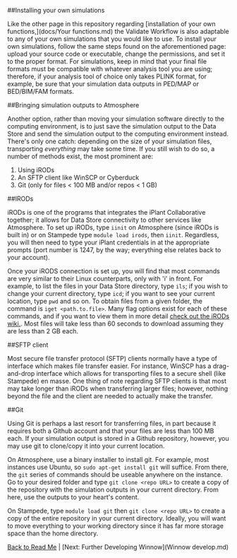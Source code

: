 ##Installing your own simulations

Like the other page in this repository regarding [installation of your own functions,](docs/Your functions.md) the Validate Workflow is also adaptable to 
any of your own simulations that you would like to use. 
To install your own simulations, follow the same steps found on the aforementioned page: upload your source code or executable, change the permissions, and set it to the proper format.
For simulations, keep in mind that your final file formats must be compatible with whatever analysis tool you are using; 
therefore, if your analysis tool of choice only takes PLINK format, for example, be sure that your simulation data outputs in PED/MAP or BED/BIM/FAM formats.

##Bringing simulation outputs to Atmosphere

Another option, rather than moving your simulation software directly to the computing environment, 
is to just save the simulation output to the Data Store and send the simulation output to the computing environment instead. There's only one catch: depending on the size of your simulation files,
transporting *everything* may take some time. If you still wish to do so, a number of methods exist, the most prominent are:

1) Using iRODs
2) An SFTP client like WinSCP or Cyberduck
3) Git (only for files < 100 MB and/or repos < 1 GB)

##IRODs

iRODs is one of the programs that integrates the iPlant Collaborative together; it allows for Data Store connectivity to other services like Atmosphere.
To set up iRODs, type `iinit` on Atmosphere (since iRODs is built in) or on Stampede type `module load irods`, then `iinit`. 
Regardless, you will then need to type your iPlant credentials in at the appropriate prompts 
(port number is 1247, by the way; everything else relates back to your account).

Once your iRODS connection is set up, you will find that most commands are very similar to their Linux counterparts, only with 'i' in front. For example, to list the files in your Data Store
directory, type `ils`; if you wish to change your current directory, type `icd`; if you want to see your current location, type `pwd` and so on. To obtain files from a given folder, the command
is `iget <path.to.file>`. Many flag options exist for each of these commands, and if you want to view them in more detail [check out the iRODs wiki.](https://wiki.irods.org/index.php/icommands). 
Most files will take less than 60 seconds to download assuming they are less than 2 GB each.

##SFTP client

Most secure file transfer protocol (SFTP) clients normally have a type of interface which makes file transfer easier. 
For instance, WinSCP has a drag-and-drop interface which allows for transporting files to a secure shell (like Stampede) en masse.
One thing of note regarding SFTP clients is that most may take longer than iRODs when transferring larger files; 
however, nothing beyond the file and the client are needed to actually make the transfer.

##Git

Using Git is perhaps a last resort for transferring files, in part because it requires both a Github account and that your files are less than 100 MB each.
If your simulation output is stored in a Github repository, however, you may use git to clone/copy it into your current location.

On Atmosphere, use a binary installer to install git. For example, most instances use Ubuntu, so `sudo apt-get install git` will suffice. From there, the `git` series
of commands should be useable anywhere on the instance. Go to your desired folder and type `git clone <repo URL>` to create a copy of the repository with the simulation outputs
in your current directory. From here, use the outputs to your heart's content.

On Stampede, type `module load git` then `git clone <repo URL>` to create a copy of the entire repository in your current directory.
Ideally, you will want to move everything to your working directory since it has far more storage space than the home directory.

[Back to Read Me](../README.md) | [Next: Further Developing Winnow](Winnow develop.md)
